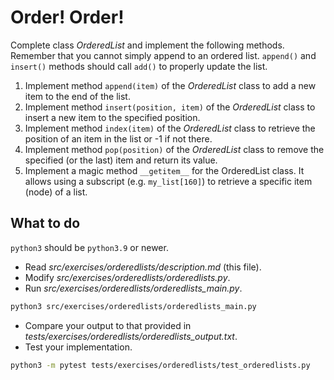 # Order! Order!

Complete class _OrderedList_ and implement the following methods. Remember that you cannot simply append to an ordered list. `append()` and `insert()` methods should call `add()` to properly update the list.

1. Implement method `append(item)` of the _OrderedList_ class to add a new item to the end of the list.
2. Implement method `insert(position, item)` of the _OrderedList_ class to insert a new item to the specified position.
3. Implement method `index(item)` of the _OrderedList_ class to retrieve the position of an item in the list or -1 if not there.
4. Implement method `pop(position)` of the _OrderedList_ class to remove the specified (or the last) item and return its value.
5. Implement a magic method `__getitem__` for the OrderedList class. It allows using a subscript (e.g. `my_list[160]`) to retrieve a specific item (node) of a list.

## What to do

`python3` should be `python3.9` or newer.

- Read _src/exercises/orderedlists/description.md_ (this file).
- Modify _src/exercises/orderedlists/orderedlists.py_.
- Run _src/exercises/orderedlists/orderedlists_main.py_.

```bash
python3 src/exercises/orderedlists/orderedlists_main.py
```

- Compare your output to that provided in _tests/exercises/orderedlists/orderedlists_output.txt_.
- Test your implementation.

```bash
python3 -m pytest tests/exercises/orderedlists/test_orderedlists.py
```
